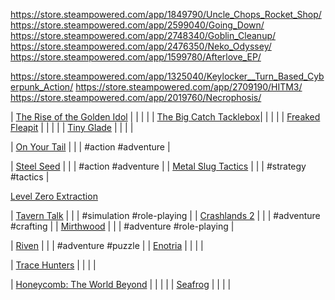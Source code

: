 
https://store.steampowered.com/app/1849790/Uncle_Chops_Rocket_Shop/
https://store.steampowered.com/app/2599040/Going_Down/
https://store.steampowered.com/app/2748340/Goblin_Cleanup/
https://store.steampowered.com/app/2476350/Neko_Odyssey/
https://store.steampowered.com/app/1599780/Afterlove_EP/


https://store.steampowered.com/app/1325040/Keylocker__Turn_Based_Cyberpunk_Action/
https://store.steampowered.com/app/2709190/HITM3/
https://store.steampowered.com/app/2019760/Necrophosis/

| [The Rise of the Golden Idol](#golden-idol)        |                 |               |                                            |
| [The Big Catch Tacklebox](#the-big-catch-tacklebox)|                 |               |                                            |
| [Freaked Fleapit](#freaked-fleapit)                |                 |               |                                            |
| [Tiny Glade](#tiny-glade)                          |                 |               |                                            |

| [On Your Tail](#on-your-tail)                      |                 |               | #action #adventure                         |



| [Steel Seed](#steel-seed)                          |                 |               | #action #adventure                         |
| [Metal Slug Tactics](#metal-slug-tactics)          |                 |               | #strategy #tactics                         |


[Level Zero Extraction](https://store.steampowered.com/app/1456940/Level_Zero_Extraction/)

| [Tavern Talk](#tavern-talk)                        |                 |               | #simulation #role-playing                  |
| [Crashlands 2](#crashlands-2)                      |                 |               | #adventure #crafting                       |
| [Mirthwood](#mirthwood)                            |                 |               | #adventure #role-playing                   |


| [Riven](#riven)                                    |                 |               | #adventure #puzzle                         |
| [Enotria](#enotria)                                |                 |               |                                            |

| [Trace Hunters](#trace-hunters)                    |                 |               |                                            |

| [Honeycomb: The World Beyond](#honeycomb)          |                 |               |                                            |
| [Seafrog](#seafrog)                                |                 |               |                                            |

